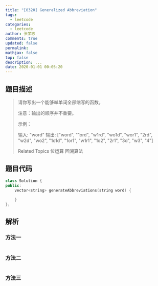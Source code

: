 ```yaml
---
title: "[0320] Generalized Abbreviation"
tags:
  - leetcode
categories:
  - leetcode
author: 张学志
comments: true
updated: false
permalink:
mathjax: false
top: false
description: ...
date: 2020-01-01 00:05:20
---
```


## 题目描述

> 请你写出一个能够举单词全部缩写的函数。 
> 
> 注意：输出的顺序并不重要。 
> 
> 示例： 
> 
> 输入: "word"
> 输出:
> ["word", "1ord", "w1rd", "wo1d", "wor1", "2rd", "w2d", "wo2", "1o1d", "1or1", "w1r1", "1o2", "2r1", "3d", "w3", "4"]
> 
> 
> 
> Related Topics 位运算 回溯算法

## 题目代码

```cpp
class Solution {
public:
    vector<string> generateAbbreviations(string word) {
        
    }
};
```

## 解析

### 方法一

```cpp

```

### 方法二

```cpp

```

### 方法三

```cpp

```

